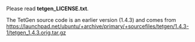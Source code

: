 Please read **tetgen_LICENSE.txt**.

The TetGen source code is an earlier version (1.4.3) and comes from https://launchpad.net/ubuntu/+archive/primary/+sourcefiles/tetgen/1.4.3-1/tetgen_1.4.3.orig.tar.gz

